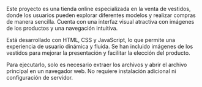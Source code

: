 Este proyecto es una tienda online especializada en la venta de vestidos, donde los usuarios pueden explorar diferentes modelos y realizar compras de manera sencilla. Cuenta con una interfaz visual atractiva con imágenes de los productos y una navegación intuitiva.

Está desarrollado con HTML, CSS y JavaScript, lo que permite una experiencia de usuario dinámica y fluida. Se han incluido imágenes de los vestidos para mejorar la presentación y facilitar la elección del producto.

Para ejecutarlo, solo es necesario extraer los archivos y abrir el archivo principal en un navegador web. No requiere instalación adicional ni configuración de servidor.
